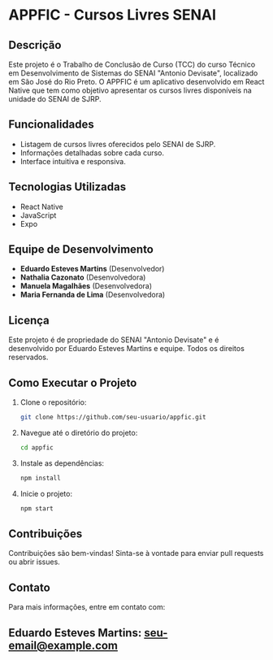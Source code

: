 # APPFIC - Cursos Livres SENAI

## Descrição

Este projeto é o Trabalho de Conclusão de Curso (TCC) do curso Técnico em Desenvolvimento de Sistemas do SENAI "Antonio Devisate", localizado em São José do Rio Preto. O APPFIC é um aplicativo desenvolvido em React Native que tem como objetivo apresentar os cursos livres disponíveis na unidade do SENAI de SJRP.

## Funcionalidades

- Listagem de cursos livres oferecidos pelo SENAI de SJRP.
- Informações detalhadas sobre cada curso.
- Interface intuitiva e responsiva.

## Tecnologias Utilizadas

- React Native
- JavaScript
- Expo

## Equipe de Desenvolvimento

- **Eduardo Esteves Martins** (Desenvolvedor)
- **Nathalia Cazonato** (Desenvolvedora)
- **Manuela Magalhães** (Desenvolvedora)
- **Maria Fernanda de Lima** (Desenvolvedora)

## Licença

Este projeto é de propriedade do SENAI "Antonio Devisate" e é desenvolvido por Eduardo Esteves Martins e equipe. Todos os direitos reservados.

## Como Executar o Projeto

1. Clone o repositório:
   ```bash
   git clone https://github.com/seu-usuario/appfic.git
   
2. Navegue até o diretório do projeto:
   ```bash
   cd appfic
   
3. Instale as dependências:
   ```bash
   npm install
   
4. Inicie o projeto:
   ```bash
   npm start


## Contribuições
Contribuições são bem-vindas! Sinta-se à vontade para enviar pull requests ou abrir issues.

## Contato
Para mais informações, entre em contato com:

## Eduardo Esteves Martins: seu-email@example.com

